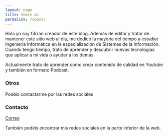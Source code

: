 ```yaml
---
layout: page
title: Sobre mi
permalink: /about/
---
```

Hola yo soy f3rran creador de este blog. 
Además de editar y tratar de mantener este sitio web al día, me dedico la mayoría del tiempo a estudiar Ingeniería Informática en la especialización de Sistemas de la Información. Cuando tengo tiempo, trato de aprender y descubrir nuevas tecnologías que aplicar a mi vida o ayudar a los demás.

Actualmente trato de aprender como crear contenido de calidad en Youtube y también en formato Podcast.


### Otros

Podéis contactarme por las redes sociales

### Contacto

[Correo](mailto:esparzaferran@gmail.com)

También podéis encontrar mis redes sociales en la parte inferior de la web.
